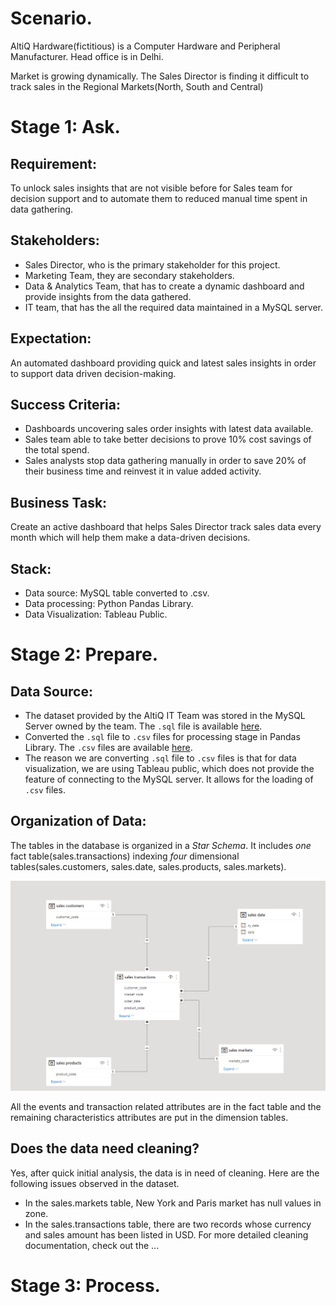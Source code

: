 # Scenario.

AltiQ Hardware(fictitious) is a Computer Hardware and Peripheral Manufacturer. Head office is in Delhi.

Market is growing dynamically. The Sales Director is finding it difficult to track sales in the Regional Markets(North, South and Central)

# Stage 1: Ask.

## Requirement:

To unlock sales insights that are not visible before for Sales team for decision support and to automate them to reduced manual time spent in data gathering.

## Stakeholders:
* Sales Director, who is the primary stakeholder for this project.
* Marketing Team, they are secondary stakeholders.
* Data & Analytics Team, that has to create a dynamic dashboard and provide insights from the data gathered.
* IT team, that has the all the required data maintained in a MySQL server.

## Expectation: 

An automated dashboard providing quick and latest sales insights in order to support data driven decision-making.

## Success Criteria:

* Dashboards uncovering sales order insights with latest data available.
* Sales team able to take better decisions to prove 10% cost savings of the total spend.
* Sales analysts stop data gathering manually in order to save 20% of their business time and reinvest it in value added activity.

## Business Task:

Create an active dashboard that helps Sales Director track sales data every month which will help them make a data-driven decisions.

## Stack:
* Data source: MySQL table converted to .csv.
* Data processing: Python Pandas Library.
* Data Visualization: Tableau Public.

# Stage 2: Prepare.

## Data Source:

* The dataset provided by the AltiQ IT Team was stored in the MySQL Server owned by the team. The `.sql` file is available [here](https://raw.githubusercontent.com/samBoyySpirit/DataAnalysisProjects/master/2_SalesInsightsTableau/docs/db_dump_version_2.sql).
* Converted the `.sql` file to `.csv` files for processing stage in Pandas Library. The `.csv` files are available [here](https://github.com/samBoyySpirit/DataAnalysisProjects/tree/master/2_SalesInsightsTableau/docs).
* The reason we are converting `.sql` file to `.csv` files is that for data visualization, we are using Tableau public, which does not provide the feature of connecting to the MySQL server. It allows for the loading of `.csv` files.

## Organization of Data:

The tables in the database is organized in a *Star Schema*. It includes *one* fact table(sales.transactions) indexing *four* dimensional tables(sales.customers, sales.date, sales.products, sales.markets).

![star schema](images/database_sales_schema.png)

All the events and transaction related attributes are in the fact table and the remaining characteristics attributes are put in the dimension tables.

## Does the data need cleaning?

Yes, after quick initial analysis, the data is in need of cleaning. Here are the following issues observed in the dataset.
* In the sales.markets table, New York and Paris market has null values in zone.
* In the sales.transactions table, there are two records whose currency and sales amount has been listed in USD.
For more detailed cleaning documentation, check out the ...

# Stage 3: Process.


